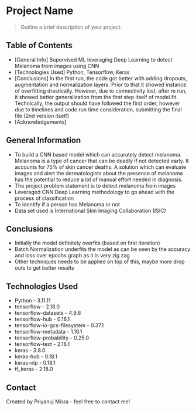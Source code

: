 # Project Name
> Outline a brief description of your project.


## Table of Contents
* [General Info] Supervised ML leveraging Deep Learning to detect Melanoma from images using CNN
* [Technologies Used] Python, Tensorflow, Keras
* [Conclusions] In the first run, the code got better with adding dropouts, augmentation and normalization layers. Prior to that it showed instance of overfitting drastically.
However, due to connectivity lost, after re run, it showed better generalization from the first step itself of model.fit. 
Technically, the output should have followed the first order, however due to timelines and code run time consideration, submitting the final file (2nd version itself)
* [Acknowledgements]

<!-- You can include any other section that is pertinent to your problem -->

## General Information
- To build a CNN based model which can accurately detect melanoma. Melanoma is a type of cancer that can be deadly if not detected early. It accounts for 75% of skin cancer deaths. A solution which can evaluate images and alert the dermatologists about the presence of melanoma has the potential to reduce a lot of manual effort needed in diagnosis.
- The project problem statement is to detect melanoma from images
- Leveraged CNN Deep Learning methodology to go ahead with the process of classification
- To identify if a person has Melanoma or not
- Data set used is International Skin Imaging Collaboration (ISIC)

<!-- You don't have to answer all the questions - just the ones relevant to your project. -->

## Conclusions
- Initially the model definitely overfits (based on first iteration)
- Batch Normalization underfits the model as can be seen by the accuracy and loss over epochs graph as it is very zig zag
- Other techniques needs to be applied on top of this, maybe more drop outs to get better results

<!-- You don't have to answer all the questions - just the ones relevant to your project. -->


## Technologies Used
- Python                       -     3.11.11
- tensorflow                   -     2.18.0
- tensorflow-datasets          -     4.9.8
- tensorflow-hub               -     0.16.1
- tensorflow-io-gcs-filesystem -     0.37.1
- tensorflow-metadata          -     1.16.1
- tensorflow-probability       -     0.25.0
- tensorflow-text              -     2.18.1
- keras                        -     3.8.0
- keras-hub                    -     0.18.1
- keras-nlp                    -     0.18.1
- tf_keras                     -     2.18.0

<!-- As the libraries versions keep on changing, it is recommended to mention the version of library used in this project -->



## Contact
Created by Priyanuj Misra - feel free to contact me!


<!-- Optional -->
<!-- ## License -->
<!-- This project is open source and available under the [... License](). -->

<!-- You don't have to include all sections - just the one's relevant to your project -->
